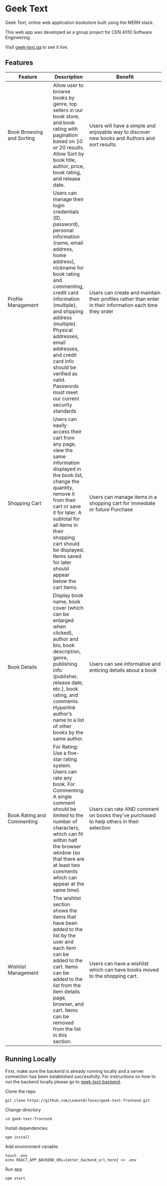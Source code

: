 # Geek Text

Geek Text, online web application bookstore built using the MERN stack.

This web app was developed as a group project for CEN 4010 Software Engineering.

Visit [geek-text.ga](https://www.geek-text.ga/) to see it live.

<!--  
<img alt="demo" src="demo.gif" width="400" height="auto"/>
-->

## Features

| <div style="width:130px">Feature</div>     | Description | <div style="width:230px">Benefit</div> |
| ----------- | ----------- | ----------- |
| Book Browsing and Sorting | Allow user to browse books by genre, top sellers in our book store, and book rating with pagination based on 10 or 20 results. Allow Sort by book title, author, price, book rating, and release date. | Users will have a simple and enjoyable way to discover new books and Authors and sort results. |
| Profile Management | Users can manage their login credentials (ID, password), personal information (name, email address, home address), nickname for book rating and commenting, credit card information (multiple), and shipping address (multiple). Physical addresses, email addresses, and credit card info should be verified as valid. Passwords must meet our current security standards | Users can create and maintain their profiles rather than enter in their information each time they order|
| Shopping Cart | Users can easily access their cart from any page, view the same information displayed in the book list, change the quantity, remove it from their cart or save it for later. A subtotal for all items in their shopping cart should be displayed. Items saved for later should appear below the cart items. | Users can manage items in a shopping cart for immediate or future Purchase |
| Book Details | Display book name, book cover (which can be enlarged when clicked), author and bio, book description, genre, publishing info (publisher, release date, etc.), book rating, and comments. Hyperlink author’s name to a list of other books by the same author. | Users can see informative and enticing details about a book |
| Book Rating and Commenting | For Rating: Use a five-star rating system. Users can rate any book. For Commenting: A single comment should be limited to the number of characters, which can fit within half the browser window (so that there are at least two comments which can appear at the same time). | Users can rate AND comment on books they’ve purchased to help others in their selection |
| Wishlist Management | The wishlist section shows the items that have been added to the list by the user and each item can be added to the cart. Items can be added to the list from the item details page, browser, and cart. Items can be removed from the list in this section. | Users can have a wishlist which can have books moved to the shopping cart. |

## Running Locally
First, make sure the backend is already running locally and a server connection has been established successfully. For instructions on how to run the backend locally please go to [geek-text-backend](https://github.com/LeanetAlfonso/geek-text-backend).

Clone the repo

```
git clone https://github.com/LeanetAlfonso/geek-text-frontend.git
```

Change directory

```
cd geek-text-frontend
```

Install dependencies

```
npm install
```

Add environment variable

```
touch .env
echo REACT_APP_BACKEND_URL={enter_backend_url_here} >> .env
```


Run app

```
npm start
```
